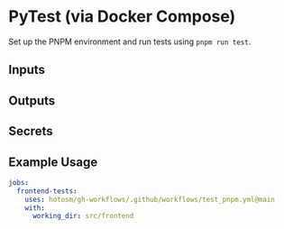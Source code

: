 # PyTest (via Docker Compose)

Set up the PNPM environment and run tests using
`pnpm run test`.

## Inputs

## Outputs

## Secrets

## Example Usage

```yaml
jobs:
  frontend-tests:
    uses: hotosm/gh-workflows/.github/workflows/test_pnpm.yml@main
    with:
      working_dir: src/frontend
```
